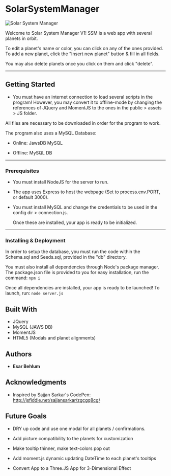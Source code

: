 # SolarSystemManager

![Solar System Manager](/public/assets/img/demo.gif)

Welcome to Solar System Manager V1! 
SSM is a web app with several planets in orbit.


To edit a planet's name or color, you can click on any of the ones provided. To add a new planet, click the "Insert new planet" button & fill in all fields.

You may also delete planets once you click on them and click "delete". 

----

## Getting Started

* You must have an internet connection to load several scripts in the program! However, you may convert it to offline-mode by changing the references of JQuery and MomentJS to the ones in the public > assets > JS folder.

All files are necessary to be downloaded in order for the program to work. 

The program also uses a MySQL Database:
* Online: JawsDB MySQL

* Offline: MySQL DB 

----

### Prerequisites 

* You must install NodeJS for the server to run.

* The app uses Express to host the webpage (Set to process.env.PORT, or default 3000).

* You must install MySQL and change the credentials to be used in the config dir > connection.js. 


  Once these are installed, your app is ready to be initialized.

----

### Installing & Deployment

In order to setup the database, you must run the code within the Schema.sql and Seeds.sql, provided in the "db" directory.

You must also install all dependencies through Node's package manager. The package.json file is provided to you for easy installation, run the command: `npm i`


Once all dependencies are installed, your app is ready to be launched! To launch, run: `node server.js`


## Built With

* JQuery
* MySQL (JAWS DB)
* MomentJS
* HTML5 (Modals and planet alignments)

## Authors

* **Esar Behlum** 

## Acknowledgments

* Inspired by Sajjan Sarkar's CodePen: http://jsfiddle.net/sajjansarkar/zgcgq8cg/

## Future Goals

* DRY up code and use one modal for all planets / confirmations.

* Add picture compatibility to the planets for customization

* Make tooltip thinner, make text-colors pop out

* Add moment.js dynamic updating DateTime to each planet's tooltips

* Convert App to a Three.JS App for 3-Dimensional Effect
